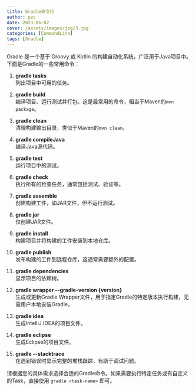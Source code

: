```yaml
---
title: Gradle命令行
author: pzc
date: 2023-06-02
cover: /assets/images/jpg/3.jpg
categories: [CommandLine]
tags: [Gradle]
---
```


Gradle 是一个基于 Groovy 或 Kotlin 的构建自动化系统，广泛用于Java项目中。下面是Gradle的一些常用命令：

1. **gradle tasks**  
   列出项目中可用的任务。

2. **gradle build**  
   编译项目、运行测试并打包。这是最常用的命令，相当于Maven的`mvn package`。

3. **gradle clean**  
   清理构建输出目录，类似于Maven的`mvn clean`。

4. **gradle compileJava**  
   编译Java源代码。

5. **gradle test**  
   运行项目中的测试。

6. **gradle check**  
   执行所有的检查任务，通常包括测试、验证等。

7. **gradle assemble**  
   创建构建工件，如JAR文件，但不运行测试。

8. **gradle jar**  
   仅创建JAR文件。

9. **gradle install**  
   构建项目并将构建的工件安装到本地仓库。

10. **gradle publish**  
    发布构建的工件到远程仓库，这通常需要额外的配置。

11. **gradle dependencies**  
    显示项目的依赖树。

12. **gradle wrapper --gradle-version {version}**  
    生成或更新Gradle Wrapper文件，用于指定Gradle的特定版本执行构建，无需用户本地安装Gradle。

13. **gradle idea**  
    生成IntelliJ IDEA的项目文件。

14. **gradle eclipse**  
    生成Eclipse的项目文件。

15. **gradle --stacktrace**  
    在遇到错误时显示完整的堆栈跟踪，有助于调试问题。

请根据您的具体需求选择合适的Gradle命令。如果需要执行特定任务或有自定义的Task，直接使用 `gradle <task-name>` 即可。
